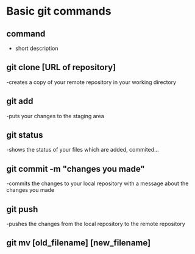 Basic git commands
=======
command
-------------
- short description

git clone [URL of repository]
-------------
-creates a copy of your remote repository in your working directory

git add
-------------
-puts your changes to the staging area

git status
-------------
-shows the status of your files which are added, commited...

git commit -m "changes you made"
-------------
-commits the changes to your local repository with a message about the changes you made

git push
-------------
-pushes the changes from the local repository to the remote repository

git mv [old_filename] [new_filename]
-------------

